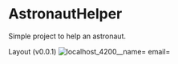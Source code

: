 # AstronautHelper

Simple project to help an astronaut.

Layout (v0.0.1)
![localhost_4200__name= email=](https://github.com/lucasbarroos/astronaut-helper/assets/19896970/f71d76a4-eeab-453d-97e6-4c2b5ff4a5c8)
